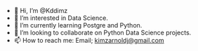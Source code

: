 - 👋 Hi, I’m @Kddimz
- 👀 I’m interested in Data Science.
- 🌱 I’m currently learning Postgre and Python.
- 💞️ I’m looking to collaborate on Python Data Science projects.
- 📫 How to reach me: Email; kimzarnoldj@gmail.com

<!---
Kddimz/Kddimz is a ✨ special ✨ repository because its `README.md` (this file) appears on your GitHub profile.
You can click the Preview link to take a look at your changes.
--->
